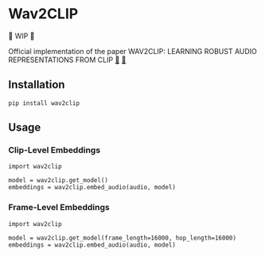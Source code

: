 # Wav2CLIP

:construction: WIP :construction:

Official implementation of the paper WAV2CLIP: LEARNING ROBUST AUDIO REPRESENTATIONS FROM CLIP [:page_facing_up:]() [:link:](https://descriptinc.github.io/lyrebird-wav2clip)

## Installation

```
pip install wav2clip
```

## Usage

### Clip-Level Embeddings
```
import wav2clip

model = wav2clip.get_model()
embeddings = wav2clip.embed_audio(audio, model)
```

### Frame-Level Embeddings
```
import wav2clip

model = wav2clip.get_model(frame_length=16000, hop_length=16000)
embeddings = wav2clip.embed_audio(audio, model)
```
